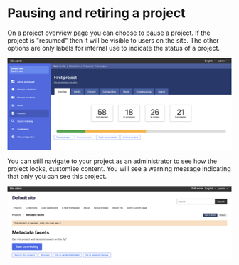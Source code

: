 # Pausing and retiring a project

On a project overview page you can choose to pause a project. If the project is "resumed" then it will be visible to users on the site. The other options are only labels for internal use to indicate the status of a project.

![](../../.gitbook/assets/screenshot-2021-05-06-at-17.23.14.png)

You can still navigate to your project as an administrator to see how the project looks, customise content. You will see a warning message indicating that only you can see this project.

![](../../.gitbook/assets/screenshot-2021-05-06-at-17.24.39.png)



